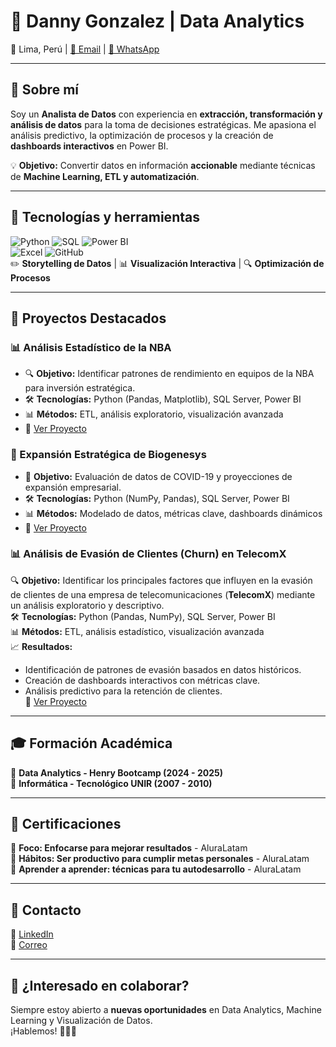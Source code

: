 # 🚀 Danny Gonzalez | Data Analytics

📍 Lima, Perú | [📧 Email](mailto:dannyg260580@hotmail.com) | [📱 WhatsApp](https://wa.me/51986862421)  

---

## 🧐 Sobre mí  
Soy un **Analista de Datos** con experiencia en **extracción, transformación y análisis de datos** para la toma de decisiones estratégicas. Me apasiona el análisis predictivo, la optimización de procesos y la creación de **dashboards interactivos** en Power BI.  

💡 **Objetivo:** Convertir datos en información **accionable** mediante técnicas de **Machine Learning, ETL y automatización**.  

---

## 🔧 Tecnologías y herramientas  
![Python](https://img.shields.io/badge/-Python-3776AB?logo=python&logoColor=white) 
![SQL](https://img.shields.io/badge/-SQL-CC2927?logo=microsoftsqlserver&logoColor=white) 
![Power BI](https://img.shields.io/badge/-Power%20BI-F2C811?logo=powerbi&logoColor=black)  
![Excel](https://img.shields.io/badge/-Excel-217346?logo=microsoft-excel&logoColor=white) 
![GitHub](https://img.shields.io/badge/-GitHub-181717?logo=github&logoColor=white)  
✏️ **Storytelling de Datos** | 📊 **Visualización Interactiva** | 🔍 **Optimización de Procesos**

---

## 📌 Proyectos Destacados  
### 📊 Análisis Estadístico de la NBA  
- 🔍 **Objetivo:** Identificar patrones de rendimiento en equipos de la NBA para inversión estratégica.  
- 🛠 **Tecnologías:** Python (Pandas, Matplotlib), SQL Server, Power BI  
- 📊 **Métodos:** ETL, análisis exploratorio, visualización avanzada  
- 🔗 [Ver Proyecto](https://github.com/Dannydejesus/Proyecto-final-NBA)  

### 🚀 Expansión Estratégica de Biogenesys  
- 🏥 **Objetivo:** Evaluación de datos de COVID-19 y proyecciones de expansión empresarial.  
- 🛠 **Tecnologías:** Python (NumPy, Pandas), SQL Server, Power BI  
- 📊 **Métodos:** Modelado de datos, métricas clave, dashboards dinámicos  
- 🔗 [Ver Proyecto](#)  

### 📊 **Análisis de Evasión de Clientes (Churn) en TelecomX**  
🔍 **Objetivo:** Identificar los principales factores que influyen en la evasión de clientes de una empresa de telecomunicaciones (**TelecomX**) mediante un análisis exploratorio y descriptivo.  
🛠 **Tecnologías:** Python (Pandas, NumPy), SQL Server, Power BI  
📊 **Métodos:** ETL, análisis estadístico, visualización avanzada  
📈 **Resultados:**  
- Identificación de patrones de evasión basados en datos históricos.  
- Creación de dashboards interactivos con métricas clave.  
- Análisis predictivo para la retención de clientes.  
🔗 [Ver Proyecto](https://github.com/alura-cursos/challenge2-data-science-LATAM/blob/main/TelecomX_Data.json)  

---

## 🎓 Formación Académica  
📌 **Data Analytics - Henry Bootcamp (2024 - 2025)**  
📌 **Informática - Tecnológico UNIR (2007 - 2010)**  

---

## 📜 Certificaciones  
📑 **Foco: Enfocarse para mejorar resultados** - AluraLatam  
📑 **Hábitos: Ser productivo para cumplir metas personales** - AluraLatam  
📑 **Aprender a aprender: técnicas para tu autodesarrollo** - AluraLatam  

---

## 📩 Contacto  
💼 [LinkedIn](https://www.linkedin.com/in/danny-gonzález-data-scientist)  
📧 [Correo](mailto:dannyg260580@hotmail.com)  
 
---

## 🚀 ¿Interesado en colaborar?  
Siempre estoy abierto a **nuevas oportunidades** en Data Analytics, Machine Learning y Visualización de Datos.  
¡Hablemos! 👨‍💻✨

